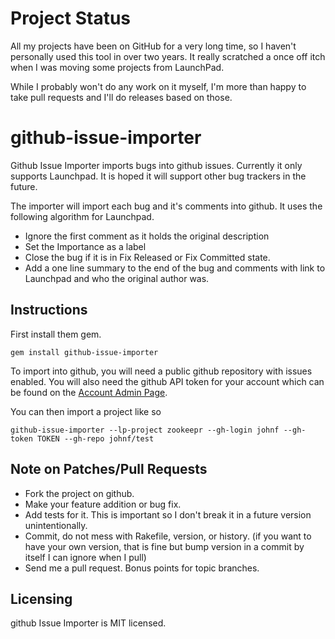 # Project Status

All my projects have been on GitHub for a very long time, so I haven't personally used this tool in over two years. It really scratched a once off itch when I was moving some projects from LaunchPad.

While I probably won't do any work on it myself, I'm more than happy to take pull requests and I'll do releases based on those. 

# github-issue-importer

Github Issue Importer imports bugs into github issues. Currently it only
supports Launchpad. It is hoped it will support other bug trackers in the
future.

The importer will import each bug and it's comments into github. It uses the
following algorithm for Launchpad.

* Ignore the first comment as it holds the original description
* Set the Importance as a label
* Close the bug if it is in Fix Released or Fix Committed state.
* Add a one line summary to the end of the bug and comments with link to
  Launchpad and who the original author was.

Instructions
------------

First install them gem.

    gem install github-issue-importer

To import into github, you will need a public github repository with issues
enabled. You will also need the github API token for your account which can be
found on the [Account Admin Page](https://github.com/account/admin).

You can then import a project like so

    github-issue-importer --lp-project zookeepr --gh-login johnf --gh-token TOKEN --gh-repo johnf/test

## Note on Patches/Pull Requests

* Fork the project on github.
* Make your feature addition or bug fix.
* Add tests for it. This is important so I don't break it in a
  future version unintentionally.
* Commit, do not mess with Rakefile, version, or history.
  (if you want to have your own version, that is fine but bump version in a
  commit by itself I can ignore when I pull)
* Send me a pull request. Bonus points for topic branches.

## Licensing

github Issue Importer is MIT licensed.
